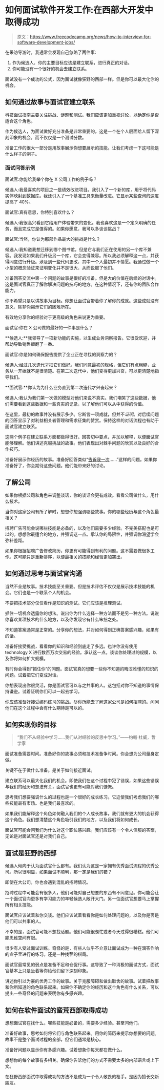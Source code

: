 # 如何面试软件开发工作:在西部大开发中取得成功

> 原文：<https://www.freecodecamp.org/news/how-to-interview-for-software-development-jobs/>

在采访导游时，我通常会发现自己忽略了两件事:

1.  作为候选人，你的主要目标应该是建立联系，进行真正的对话。
2.  你可能没有一个很好的机会去建立联系。

面试没有一个成功的公式，因为面试就像狂野的西部一样。但是你可以最大化你的机会。

## 如何通过故事与面试官建立联系

科技面试指南主要关注挑战、谜题和测试。我们应该更加重视讨论，以确定你是否适合这个角色。

作为候选人，为面试做好充分准备是非常重要的。这是一个在个人层面给人留下深刻印象的机会，而不仅仅是一个测试分数。

准备工作的很大一部分是用故事展示你想要展示的技能。让我们考虑一下这可能是什么样子的例子。

### 面试问答示例

面试官:你能给我举个你在 X 公司工作的例子吗？

候选人:我最喜欢的项目之一是绩效改进项目。我引入了一个新的库，用于将代码实体映射到数据库。我还引入了一个基准工具来衡量改进。它显示某些查询的速度提高了 40%。

面试官:真有意思，你特别喜欢什么？

候选人:我很高兴看到它给用户体验带来的变化。我也喜欢这是一个定义明确的任务，而且完成它是值得的。如果你愿意，我可以多谈谈挑战？

面试官:当然，你认为那部作品最大的挑战是什么？

候选人:我知道我想迁移到哪个图书馆。但是它与我们正在使用的另一个库不兼容。我发现如果我们升级另一个库，它会变得兼容。所以我必须解释这一点，并获得同意进行升级。涉及到一些代码更改，其中一个人最初并不情愿。我通过做一个小型的概念验证来证明变化并不是很大，从而说服了他们。

准备回答交流中第一个问题的故事是很好的准备。但是大的价值在后续的对话中。这是面试官真正了解你解决问题的技巧的地方。在这种情况下，还有你的团队合作能力。

你不希望只是以讲故事为目标。你想让面试官带着你了解你的成就。这些成就没有意义，除非你揭示它们的困难所在。

有效地分享你的经验对于更高级的角色来说更为重要。

面试官:你在 X 公司做的最好的一件事是什么？

**候选人:**我领导了一项新功能的实施，以生成业务洞察报告。它很受欢迎，并帮助导致销售额翻了一番。

面试官:你是如何确保报告提供了企业正在寻找的洞察力的？

候选人:经过几次迭代才把它们做好。我们同意最初的规格，但它们有点粗糙，业务从一开始就不是很清楚。在第二次迭代中，他们变得更加兴奋，可以更清楚地指导我们。

**面试官:**你认为为什么业务直到第二次迭代才兴奋起来？

候选人:我认为我们第一次做的模型对他们来说不真实。我们嘲笑了这些数据，他们需要看到这些数据和一些真实的记录，以了解他们可以从中获得的价值。

在这里，最初的故事并没有展示多少。它断言一项成就，但并不*证明*。对后续问题的回答显示了对利益相关者管理和需求征集的赞赏。保持这样的对话流程也有助于面试官建立联系。

这两个例子在建立联系方面都做得很好。回答切中要点，并加以解释，以便面试官能够理解。他们讲述克服挑战的故事。他们表现出对棘手问题的欣赏以及良好的合作技巧。

准备好展示你经历的故事。准备好回答类似“[告诉我一次](https://www.themuse.com/advice/star-interview-method)……”这样的问题。如果你准备好了，你会期待这些问题。他们能带来好的讨论。

## 了解公司

如果你根据公司和角色来调整谈话，你的谈话会更有成效。看看公司做什么，用什么技术。

当你对这家公司有所了解时，想想你想强调哪些故事。你的哪些经历与这个角色最相关？

招聘广告可能会说哪些技能是必备的，以及他们需要多少经验。不完美搭配也是可以的。想想你最适合的地方，并强调这一点。承认你的局限性，并强调你渴望学会弥补差距。

如果你根据招聘广告修改简历，你更有可能得到有利的问题。这不需要做很多工作。这可能只是重新排序，以便最相关的技能和经验更加突出。

## 如何通过思考与面试官沟通

当然不全是故事。技术技能至关重要。但是技术评估不仅仅是展示技术技能的机会。它们也是一个联系个人的机会。

不要把技术部分仅仅看作是知识的测试。它们应该是推理测试。

抓住一切机会透露你的想法。说出你为什么选择一种方法而不是另一种方法。说说你喜欢某项技术的什么地方，以及你发现它有什么笨拙之处。

不知道答案通常是正常的。分享你的想法，并对如何得到正确答案感兴趣，如果有的话。

准备好接受挑战，看看你的知识和经验到底走了多远。也许你没有使用 technology X 进行数百万次交易的经验。承认这一点。谈谈你处理过的规模，以及你将如何扩大规模。

有时你会得到“抓住你”的问题。面试官真的想要一些你不知道的晦涩难懂的知识的问题。试着把它们变成对话。

你想表现出你很灵活，你是面试官可以与之共事的人。这包括对你不知道的事情保持谦逊。试着证明你们可以一起去学习。

你应该准备好接受编码练习的挑战。尽你所能去了解这家公司是如何招聘的。问问他们在这个过程中会有什么期待是可以的。

## 如何实现你的目标

> “我们不从经验中学习……我们从对经验的反思中学习。”——约翰·杜威，哲学家

面试准备需要时间。准备好你的故事必须和技术准备争时间。你会想为公司量身定做。

关键不在于做什么准备。是关于如何接近面试。

建立联系可以最大化我们的机会。即使我们在这个过程中犯了错误，如果这些错误与我们的经历和想法有关，面试官也更有可能对我们慷慨。

思考我们想要强调什么的过程也是一个很好的成长练习。它迫使我们考虑我们的哪些技能最有市场。也是我们最喜欢的。

如果我们能解释这个角色如何融入我们的个人成长故事，我们就有更大的机会获得这个角色。我们想清楚这个角色吸引我们的地方，以及我们将如何成长。

面试官可能会问我们为什么对这个职位感兴趣。我们应该有一个令人信服的答案，无论是对面试官还是对我们自己。

## 面试是狂野的西部

候选人倾向于认为面试官什么都有。我们认为这是一家拥有优秀面试流程的优秀公司。所以很明显，如果面试不顺利，那一定是我们的错？

即使在大公司，你也会遇到混乱的招聘情况。

招聘过程中可能会有很多人，他们可能对自己想要的东西有不同意见。你可能会让一个面试官向更多有学习能力的年轻候选人敞开大门。另一位面试官想要马上掌握所有相关技能。

面试官应该试着和你交谈。他们应该试着看看你是如何处理问题的，以及你是否是他们可以共事的人。

不幸的是，面试官可能不想找话题。他们可能很匆忙或者今天过得很糟糕。他们可能思维空间有限。

很少有人受过面试训练。奇怪的是，有些人似乎不介意让面试成为一种在滴答作响的盒子里进行的练习。还是一种找茬的棋局。

面试官最常见的弱点是准备不足和仓促行事。这导致了一种消极的面试方式，面试官基本上只是坐着等你给他们留下深刻印象。

讲述你引以为豪的优秀工作的故事。关于克服障碍和做出取舍的故事。试着把故事和你所知道的角色联系起来。如果你不确定你的经历和这个角色有什么关系，可以提出一些奇怪的问题来表明你有多感兴趣。

## 如何在软件面试的蛮荒西部取得成功

想想面试官在找什么。哪些技能是必备的，需要多少经验。甚至问他们。

准备好故事，思考如何将它们与角色联系起来。用你的简历来提示你想要的问题。故事不是整个面试过程的全部，但它们通常是核心。

准备好问题以显示你有多感兴趣。试着想象你每天都在做什么。

想想你的每个故事有多相关。确保你告诉他们的方式不需要太多的内部语言或上下文。

在狂野西部面试中取得成功的方法不是成为一个令人敬畏的枪手。是因为擅长交新朋友。